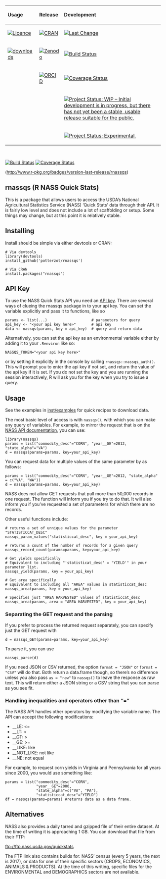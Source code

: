 <!-- README.md is generated from README.Rmd. Please edit that file -->

<table class="table">

<thead>

<tr class="header">

<th align="left">

Usage

</th>

<th align="left">

Release

</th>

<th align="left">

Development

</th>

</tr>

</thead>

<tbody>

<tr class="odd">

<td align="left">

<a href="http://choosealicense.com/licenses/mit/"><img src="https://img.shields.io/github/license/mashape/apistatus.svg" alt="Licence"></a>

</td>

<td align="left">

<a href="https://cran.r-project.org/package=rnassqs"><img src="http://www.r-pkg.org/badges/version-last-release/rnassqs" alt="CRAN"></a>

</td>

<td align="left">

<a href="https://github.com/potterzot/rnassqs/commits/master"><img src="https://img.shields.io/badge/last%20change-2019--05--03-brightgreen.svg" alt="Last Change"></a>

</td>

</tr>

<tr class="even">

<td align="left">

<a href="https://CRAN.R-project.org/package=rnassqs"><img src="https://cranlogs.r-pkg.org/badges/rnassqs" alt="downloads"></a>

</td>

<td align="left">

<a href="https://zenodo.org/badge/latestdoi/37335585"><img src="https://zenodo.org/badge/37335585.svg" alt="Zenodo"></a>

</td>

<td align="left">

<a href="https://travis-ci.org/potterzot/rnassqs"><img src="https://travis-ci.org/potterzot/rnassqs.svg?branch=master" alt="Build Status"></a>

</td>

</tr>

<tr class="odd">

<td align="left">

</td>

<td align="left">

<a href="http://orcid.org/0000-0002-3410-3732"><img src="https://img.shields.io/badge/ORCiD-0000--0002--3410--3732-green.svg" alt="ORCID"></a>

</td>

<td align="left">

<a href="https://coveralls.io/github/potterzot/rnassqs?branch=master"><img src="https://coveralls.io/repos/github/potterzot/rnassqs/badge.svg?branch=master" alt="Coverage Status"></a>

</td>

</tr>

<tr class="even">

<td align="left">

</td>

<td align="left">

</td>

<td align="left">

<a href="https://www.repostatus.org/#WIP"><img src="https://www.repostatus.org/badges/latest/wip.svg" alt="Project Status: WIP – Initial development is in progress, but there has not yet been a stable, usable release suitable for the public." /></a>

</td>

</tr>

<tr class="even">

<td align="left">

</td>

<td align="left">

</td>

<td align="left">

<a href="https://www.tidyverse.org/lifecycle/#experimental"><img src="https://img.shields.io/badge/lifecycle-experimental-orange.svg" alt="Project Status: Experimental." /></a>

</td>

</tr>

</tbody>

</table>

<br>

[![Build
Status](https://travis-ci.org/potterzot/rnassqs.svg?branch=master)](https://travis-ci.org/potterzot/rnassqs)
[![Coverage
Status](https://coveralls.io/repos/github/potterzot/rnassqs/badge.svg?branch=master)](https://coveralls.io/github/potterzot/rnassqs?branch=master)

(<http://www.r-pkg.org/badges/version-last-release/rnassqs>)

## rnassqs (R NASS Quick Stats)

This is a package that allows users to access the USDA’s National
Agricultural Statistics Service (NASS) ‘Quick Stats’ data through their
API. It is fairly low level and does not include a lot of scaffolding or
setup. Some things may change, but at this point it is relatively
stable.

## Installing

Install should be simple via either devtools or CRAN:

    # Via devtools
    library(devtools)
    install_github('potterzot/rnassqs')
    
    # Via CRAN
    install.packages("rnassqs")

## API Key

To use the NASS Quick Stats API you need an [API
key](http://quickstats.nass.usda.gov/api). There are several ways of
clueing the rnassqs package in to your api key. You can set the variable
explicitly and pass it to functions, like so

    params <- list(...)                    # parameters for query 
    api_key <- "<your api key here>"       # api key
    data <- nassqs(params, key = api_key)  # query and return data

Alternatively, you can set the api key as an environmental variable
either by adding it to your `.Renviron` like so:

    NASSQS_TOKEN="<your api key here>"

or by setting it explicitly in the console by calling
`rnassqs::nassqs_auth()`. This will prompt you to enter the api key if
not set, and return the value of the api key if it is set. If you do not
set the key and you are running the session interactively, R will ask
you for the key when you try to issue a query.

## Usage

See the examples in [inst/examples](inst/examples) for quick recipes to
download data.

The most basic level of access is with `nassqs()`, with which you can
make any query of variables. For example, to mirror the request that is
on the [NASS API documentation](http://quickstats.nass.usda.gov/api),
you can use:

    library(nassqs)
    params = list("commodity_desc"="CORN", "year__GE"=2012, "state_alpha"="VA")
    d = nassqs(params=params, key=your_api_key)

You can request data for multiple values of the same parameter by as
follows:

    params = list("commodity_desc"="CORN", "year__GE"=2012, "state_alpha" = c("VA", "WA"))
    d = nassqs(params=params, key=your_api_key)

NASS does not allow GET requests that pull more than 50,000 records in
one request. The function will inform you if you try to do that. It will
also inform you if you’ve requested a set of parameters for which there
are no records.

Other useful functions
    include:

    # returns a set of unnique values for the parameter "STATISTICCAT_DESC"
    nassqs_param_values("statisticcat_desc", key = your_api_key)
    
    # returns a count of the number of records for a given query
    nassqs_record_count(params=params, key=your_api_key)
    
    # Get yields specifically
    # Equivalent to including "'statisticat_desc' = 'YIELD'" in your parameter list. 
    nassqs_yield(params, key = your_api_key)
    
    # Get area specifically
    # Equivalent to including all "AREA" values in statisticcat_desc
    nassqs_area(params, key = your_api_key)
    
    # Specifies just "AREA HARVESTED" values of statisticcat_desc
    nassqs_area(params, area = "AREA HARVESTED", key = your_api_key)

### Separating the GET request and the parsing

If you prefer to process the returned request separately, you can
specify just the GET request with

    d = nassqs_GET(params=params, key=your_api_key)

To parse it, you can use

    nassqs_parse(d)

If you need JSON or CSV returned, the option `format = "JSON"` or
`format = "CSV"` will do that. Both return a data.frame though, so
there’s no difference unless you also pass `as = "raw"` to `nassqs()`
to leave the response as raw text. This will return either a JSON string
or a CSV string that you can parse as you see fit.

### Handling inequalities and operators other than “=”

The NASS API handles other operators by modifying the variable name. The
API can accept the following modifications:

  - \_\_LE: \<=
  - \_\_LT: \<
  - \_\_GT: \>
  - \_\_GE: \>=
  - \_\_LIKE: like
  - \_\_NOT\_LIKE: not like
  - \_\_NE: not equal

For example, to request corn yields in Virginia and Pennsylvania for all
years since 2000, you would use something like:

    params = list("commodity_desc"="CORN", 
                  "year__GE"=2000, 
                  "state_alpha"=c("VA", "PA"), 
                  "statisticcat_desc"="YIELD")
    df = nassqs(params=params) #returns data as a data frame.

## Alternatives

NASS also provides a daily tarred and gzipped file of their entire
dataset. At the time of writing it is approaching 1 GB. You can download
that file from their FTP:

<ftp://ftp.nass.usda.gov/quickstats>

The FTP link also contains builds for: NASS’ census (every 5 years, the
next is 2017), or data for one of their specific sectors (CROPS,
ECONOMICS, ANIMALS & PRODUCTS). At the time of this writing, specific
files for the ENVIRONMENTAL and DEMOGRAPHICS sectors are not available.
